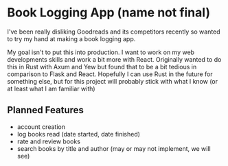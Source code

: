 # Book Logging App (name not final)
I've been really disliking Goodreads and its competitors recently so wanted to try my hand at making a book logging app.

My goal isn't to put this into production. I want to work on my web developments skills and work a bit more with React. Originally wanted to do this in Rust with Axum and Yew but found that to be a bit tedious in comparison to Flask and React. Hopefully I can use Rust in the future for something else, but for this project will probably stick with what I know (or at least what I am familiar with)

## Planned Features
- account creation
- log books read (date started, date finished)
- rate and review books
- search books by title and author (may or may not implement, we will see)